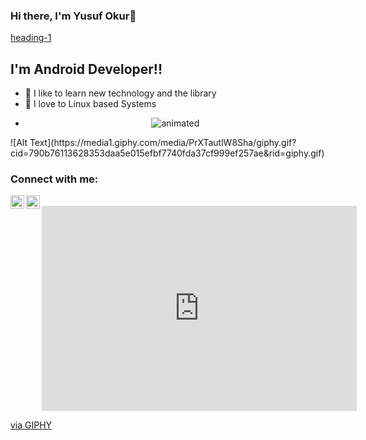 ### Hi there, I'm Yusuf Okur👋
 [heading-1](#heading-1 "Goto heading-1")
## I'm Android Developer!!
- 🏫 I like to learn new technology and the library
- 💙 I love to Linux based Systems
- <p align="center">
  <img src="https://media1.giphy.com/media/PrXTautlW8Sha/giphy.gif?cid=790b76113628353daa5e015efbf7740fda37cf999ef257ae&rid=giphy.gif" alt="animated" />
</p>
![Alt Text](https://media1.giphy.com/media/PrXTautlW8Sha/giphy.gif?cid=790b76113628353daa5e015efbf7740fda37cf999ef257ae&rid=giphy.gif)




### Connect with me:
[<img align="left" alt="TerminalAdam | Twitter" width="22px" src="https://cdn.jsdelivr.net/npm/simple-icons@v3/icons/twitter.svg" />][twitter]
[<img align="left" alt="yusuf-okur | LinkedIn" width="22px" src="https://cdn.jsdelivr.net/npm/simple-icons@v3/icons/linkedin.svg" />][linkedin]

<br />
<div style="width:100%;height:0;padding-bottom:65%;position:relative;"><iframe src="https://giphy.com/embed/PrXTautlW8Sha" width="100%" height="100%" style="position:absolute" frameBorder="0" class="giphy-embed" allowFullScreen></iframe></div><p><a href="https://giphy.com/gifs/iron-man-PrXTautlW8Sha">via GIPHY</a></p>


[twitter]: https://twitter.com/TerminalAdam
[linkedin]: https://www.linkedin.com/in/yusuf-okur-3586751b9/
